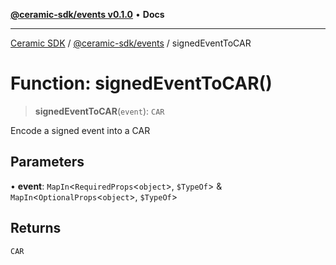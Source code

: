 [**@ceramic-sdk/events v0.1.0**](../README.md) • **Docs**

***

[Ceramic SDK](../../../README.md) / [@ceramic-sdk/events](../README.md) / signedEventToCAR

# Function: signedEventToCAR()

> **signedEventToCAR**(`event`): `CAR`

Encode a signed event into a CAR

## Parameters

• **event**: `MapIn`\<`RequiredProps`\<`object`\>, `$TypeOf`\> & `MapIn`\<`OptionalProps`\<`object`\>, `$TypeOf`\>

## Returns

`CAR`
